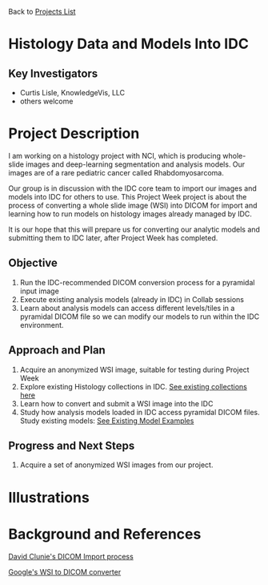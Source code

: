 Back to [Projects List](../../README.md#ProjectsList)

# Histology Data and Models Into IDC

## Key Investigators

- Curtis Lisle, KnowledgeVis, LLC
- others welcome


# Project Description
I am working on a histology project with NCI, which is producing whole-slide images and deep-learning segmentation and analysis models. Our images are of a rare pediatric cancer called Rhabdomyosarcoma.

Our group is in discussion with the IDC core team to import our images and models into IDC for others to use.  This Project Week project is about the process of converting a whole slide image (WSI) into DICOM for import and learning how to run models on histology images already managed by IDC.  

It is our hope that this will prepare us for converting our analytic models and submitting them to IDC later, after Project Week has completed.

## Objective

<!-- Describe here WHAT you would like to achieve (what you will have as end result). -->

1. Run the IDC-recommended DICOM conversion process for a pyramidal input image
1. Execute existing analysis models (already in IDC) in Collab sessions
1. Learn about analysis models can access different levels/tiles in a pyramidal DICOM file so we can modify our models to run within the IDC environment. 

## Approach and Plan

<!-- Describe here HOW you would like to achieve the objectives stated above. -->

1. Acquire an anonymized WSI image, suitable for testing during Project Week
1. Explore existing Histology collections in IDC. [See existing collections here](https://portal.imaging.datacommons.cancer.gov/explore/filters/?access=Public&Modality_op=OR&Modality=SM)
1. Learn how to convert and submit a WSI image into the IDC
1. Study how analysis models loaded in IDC access pyramidal DICOM files. Study existing models: [See Existing Model Examples](https://github.com/ImagingDataCommons/IDC-Examples/tree/master/notebooks/pathomics) 

## Progress and Next Steps

<!-- Update this section as you make progress, describing of what you have ACTUALLY DONE. If there are specific steps that you could not complete then you can describe them here, too. -->

1. Acquire a set of anonymized WSI images from our project.

# Illustrations

<!-- Add pictures and links to videos that demonstrate what has been accomplished.
![Description of picture](Example2.jpg)
![Some more images](Example2.jpg)
-->

# Background and References

<!-- If you developed any software, include link to the source code repository. If possible, also add links to sample data, and to any relevant publications. -->

[David Clunie's DICOM Import process](https://github.com/ImagingDataCommons/idc-wsi-conversion)

[Google's WSI to DICOM converter](https://github.com/GoogleCloudPlatform/wsi-to-dicom-converter)
